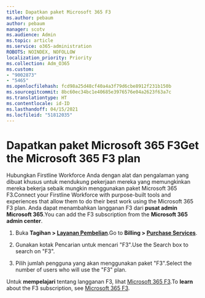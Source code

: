 ```yaml
---
title: Dapatkan paket Microsoft 365 F3
ms.author: pebaum
author: pebaum
manager: scotv
ms.audience: Admin
ms.topic: article
ms.service: o365-administration
ROBOTS: NOINDEX, NOFOLLOW
localization_priority: Priority
ms.collection: Adm_O365
ms.custom:
- "9002873"
- "5465"
ms.openlocfilehash: fcd98a25d48cf40a4a3f79d6cbe8912f231b150b
ms.sourcegitcommit: 8bc60ec34bc1e40685e3976576e04a2623f63a7c
ms.translationtype: HT
ms.contentlocale: id-ID
ms.lasthandoff: 04/15/2021
ms.locfileid: "51812035"
---
```

# <a name="get-the-microsoft-365-f3-plan"></a><span data-ttu-id="f1aca-102">Dapatkan paket Microsoft 365 F3</span><span class="sxs-lookup"><span data-stu-id="f1aca-102">Get the Microsoft 365 F3 plan</span></span>

<span data-ttu-id="f1aca-103">Hubungkan Firstline Workforce Anda dengan alat dan pengalaman yang dibuat khusus untuk mendukung pekerjaan mereka yang memungkinkan mereka bekerja sebaik mungkin menggunakan paket Microsoft 365 F3.</span><span class="sxs-lookup"><span data-stu-id="f1aca-103">Connect your Firstline Workforce with purpose-built tools and experiences that allow them to do their best work using the Microsoft 365 F3 plan.</span></span> <span data-ttu-id="f1aca-104">Anda dapat menambahkan langganan F3 dari **pusat admin Microsoft 365**.</span><span class="sxs-lookup"><span data-stu-id="f1aca-104">You can add the F3 subscription from the **Microsoft 365 admin center**.</span></span>

1. <span data-ttu-id="f1aca-105">Buka **Tagihan > [Layanan Pembelian](https://go.microsoft.com/fwlink/p/?linkid=868433)**.</span><span class="sxs-lookup"><span data-stu-id="f1aca-105">Go to **Billing > [Purchase Services](https://go.microsoft.com/fwlink/p/?linkid=868433)**.</span></span>

2. <span data-ttu-id="f1aca-106">Gunakan kotak Pencarian untuk mencari "F3".</span><span class="sxs-lookup"><span data-stu-id="f1aca-106">Use the Search box to search on "F3".</span></span>

3. <span data-ttu-id="f1aca-107">Pilih jumlah pengguna yang akan menggunakan paket "F3".</span><span class="sxs-lookup"><span data-stu-id="f1aca-107">Select the number of users who will use the "F3" plan.</span></span>

<span data-ttu-id="f1aca-108">Untuk **mempelajari** tentang langganan F3, lihat [Microsoft 365 F3](https://www.microsoft.com/microsoft-365/microsoft-365-enterprise-f3?activetab=pivot%3aoverviewtab).</span><span class="sxs-lookup"><span data-stu-id="f1aca-108">To **learn** about the F3 subscription, see [Microsoft 365 F3](https://www.microsoft.com/microsoft-365/microsoft-365-enterprise-f3?activetab=pivot%3aoverviewtab).</span></span>
